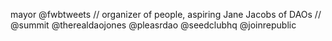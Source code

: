 mayor @fwbtweets // organizer of people, aspiring Jane Jacobs of DAOs // @summit @therealdaojones @pleasrdao @seedclubhq @joinrepublic